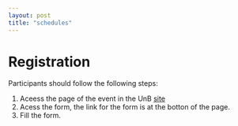 ```yaml
---
layout: post
title: "schedules"
---
```


# Registration

Participants should follow the following steps: 
1. Aceess the page of the event in the UnB [site](https://sigaa.unb.br/sigaa/link/public/extensao/visualizacaoAcaoExtensao/7357)
2. Acess the form, the link for the form is at the botton of the page.
3. Fill the form. 
